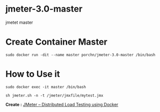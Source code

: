 # jmeter-3.0-master
jmetet master


# Create Container Master
```
sudo docker run -dit --name master porchn/jmeter-3.0-master /bin/bash

```
# How to Use it
```
sudo docker exec -it master /bin/bash

sh jmeter.sh -n -t /jmeter/jmxfile/mytest.jmx
```


**Create :** [JMeter – Distributed Load Testing using Docker](http://www.testautomationguru.com/jmeter-distributed-load-testing-using-docker/)

